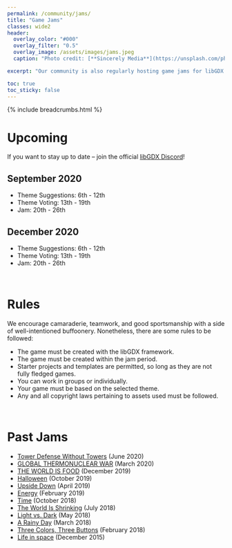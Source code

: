 ```yaml
---
permalink: /community/jams/
title: "Game Jams"
classes: wide2
header:
  overlay_color: "#000"
  overlay_filter: "0.5"
  overlay_image: /assets/images/jams.jpeg
  caption: "Photo credit: [**Sincerely Media**](https://unsplash.com/photos/v0msYhZq2RU)"

excerpt: "Our community is also regularly hosting game jams for libGDX. Here is a list of our past and upcoming jams:"

toc: true
toc_sticky: false
---
```


{% include breadcrumbs.html %}

# Upcoming
If you want to stay up to date – join the official [libGDX Discord](https://discord.gg/6pgDK9F)!

## September 2020
* Theme Suggestions: 6th - 12th
* Theme Voting: 13th - 19th
* Jam: 20th - 26th

## December 2020
* Theme Suggestions: 6th - 12th
* Theme Voting: 13th - 19th
* Jam: 20th - 26th

<br/>

# Rules
We encourage camaraderie, teamwork, and good sportsmanship with a side of well-intentioned buffoonery. Nonetheless, there are some rules to be followed:

- The game must be created with the libGDX framework.
- The game must be created within the jam period.
- Starter projects and templates are permitted, so long as they are not fully fledged games.
- You can work in groups or individually.
- Your game must be based on the selected theme.
- Any and all copyright laws pertaining to assets used must be followed.

<br/>

# Past Jams

* [Tower Defense Without Towers](https://itch.io/jam/libgdx-jam-june-2020) (June 2020)
* [GLOBAL THERMONUCLEAR WAR](https://itch.io/jam/libgdx-jam-march-2020) (March 2020)
* [THE WORLD IS FOOD](https://itch.io/jam/libgdx-jam-december-2019) (December 2019)
* [Halloween](https://itch.io/jam/libgdx-jam-october-2019) (October 2019)
* [Upside Down](https://libgdxjam.com/entries.php?jid=7) (April 2019)
* [Energy](https://libgdxjam.com/entries.php?jid=6) (February 2019)
* [Time](https://libgdxjam.com/entries.php?jid=5) (October 2018)
* [The World Is Shrinking](https://libgdxjam.com/entries.php?jid=4) (July 2018)
* [Light vs. Dark](https://libgdxjam.com/entries.php?jid=3) (May 2018)
* [A Rainy Day](https://libgdxjam.com/entries.php?jid=2) (March 2018)
* [Three Colors, Three Buttons](https://libgdxjam.com/entries.php?jid=1) (February 2018)
* [Life in space](https://itch.io/jam/libgdxjam) (December 2015)
